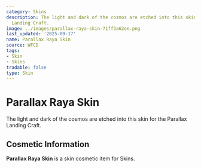 ```yaml
---
category: Skins
description: The light and dark of the cosmos are etched into this skin for the Parallax
  Landing Craft.
image: ../images/parallax-raya-skin-71ff3a62ee.png
last_updated: '2025-09-17'
name: Parallax Raya Skin
source: WFCD
tags:
- Skin
- Skins
tradable: false
type: Skin
---
```


# Parallax Raya Skin

The light and dark of the cosmos are etched into this skin for the Parallax Landing Craft.

## Cosmetic Information

**Parallax Raya Skin** is a skin cosmetic item for Skins.

